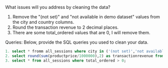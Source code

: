 What issues will you address by cleaning the data?
1. Remove the "(not set)" and "not available in demo dataset" values from the city and country columns.
2. Round the transaction revenue to 2 decimal places. 
3. There are some total_ordered values that are 0, I will remove them.  



Queries:
Below, provide the SQL queries you used to clean your data.
```SQL
1. select * fromm all_sessions where city in ('(not set)','not available in demo dataset');
2. select round(sum(productprice/1000000),2) as transactionrevenue from all_sessions;
3. select * from all_sessions where total_ordered > 0;
```